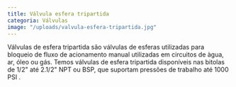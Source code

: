 ```yaml
---
title: Válvula esfera tripartida
categoria: Válvulas
image: "/uploads/valvula-esfera-tripartida.jpg"
---
```


Válvulas de esfera tripartida são válvulas de esferas utilizadas para bloqueio de fluxo de acionamento manual utilizadas em circuitos de àgua, ar, óleo ou gás. Temos válvulas de esfera tripartida disponíveis nas bitolas de 1/2" até 2.1/2" NPT ou BSP, que suportam pressões de trabalho até 1000 PSI .

